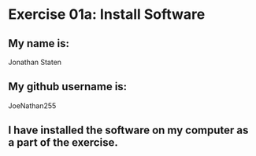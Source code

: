 # Exercise 01a: Install Software

## My name is:
Jonathan Staten

## My github username is:
JoeNathan255

## I have installed the software on my computer as a part of the exercise.
